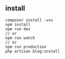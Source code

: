 ## install

```
composer install -vvv
npm install
npm run dev
// or
npm run watch
// or
npm run production
php artisan blog:install
```






